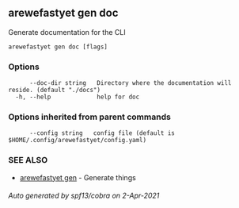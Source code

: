 ## arewefastyet gen doc

Generate documentation for the CLI

```
arewefastyet gen doc [flags]
```

### Options

```
      --doc-dir string   Directory where the documentation will reside. (default "./docs")
  -h, --help             help for doc
```

### Options inherited from parent commands

```
      --config string   config file (default is $HOME/.config/arewefastyet/config.yaml)
```

### SEE ALSO

* [arewefastyet gen](arewefastyet_gen.md)	 - Generate things

###### Auto generated by spf13/cobra on 2-Apr-2021
